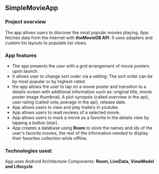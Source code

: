 ## SimpleMovieApp
### Project overview
The app allows users to discover the most popular movies playing. App fetches data from the Internet with **theMovieDB API**. It uses adapters and custom list layouts to populate list views.
### App features
- The app presents the user with a grid arrangement of movie posters upon launch. 
- It allows user to change sort order via a setting: The sort order can be by most popular or by highest-rated. 
- the app allows the user to tap on a movie poster and transition to a details screen with additional information such as: original title, movie poster image thumbnail, A plot synopsis (called overview in the api), user rating (called vote_average in the api), release date.
- App allows users to view and play trailers in youtube.
- App allows users to read reviews of a selected movie.
- App allows users to mark a movie as a favorite in the details view by tapping a button (star).
- App creates a database using **Room** to store the names and ids of the user's favorite movies, the rest of the information needed to display their favorites collection while offline.


### Technologies used:
App uses Android Architecture Components: **Room, LiveData, ViewModel and Lifecycle**




